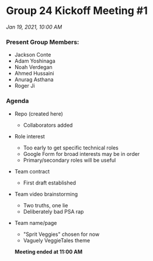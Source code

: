 # Group 24 Kickoff Meeting #1
*Jan 19, 2021, 10:00 AM*

### Present Group Members:
- Jackson Conte
- Adam Yoshinaga
- Noah Verdegan
- Ahmed Hussaini
- Anurag Asthana
- Roger Ji

### Agenda
- Repo (created here)
  - Collaborators added
- Role interest
  - Too early to get specific technical roles
  - Google Form for broad interests may be in order
  - Primary/secondary roles will be useful
- Team contract
  - First draft established
- Team video brainstorming
  - Two truths, one lie
  - Deliberately bad PSA rap
- Team name/page
  - "Sprit Veggies" chosen for now
  - Vaguely VeggieTales theme
  
  **Meeting ended at 11:00 AM**
